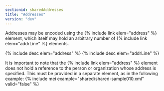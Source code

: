 ```yaml
---
sectionid: sharedAddresses
title: "Addresses"
version: "dev"
---
```


Addresses may be encoded using the {% include link elem="address" %} element, which itself may hold an arbitrary number of {% include link elem="addrLine" %} elements.

  
{% include desc elem="address" %} 
{% include desc elem="addrLine" %} 
 

It is important to note that the {% include link elem="address" %} element does not hold a reference to the person or organization whose address is specified. This must be provided in a separate element, as in the following example:
{% include mei example="shared/shared-sample010.xml" valid="false" %}
    